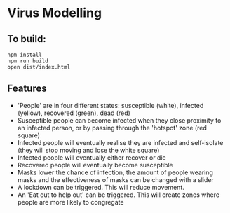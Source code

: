 Virus Modelling
===============

To build:
---------

```
npm install
npm run build
open dist/index.html
```

Features
--------

- 'People' are in four different states: susceptible (white), infected (yellow), recovered (green), dead (red)
- Susceptible people can become infected when they close proximity to an infected person, or by passing through the 'hotspot' zone (red square)
- Infected people will eventually realise they are infected and self-isolate (they will stop moving and lose the white square)
- Infected people will eventually either recover or die
- Recovered people will eventually become susceptible
- Masks lower the chance of infection, the amount of people wearing masks and the effectiveness of masks can be changed with a slider
- A lockdown can be triggered. This will reduce movement.
- An 'Eat out to help out' can be triggered. This will create zones where people are more likely to congregate

